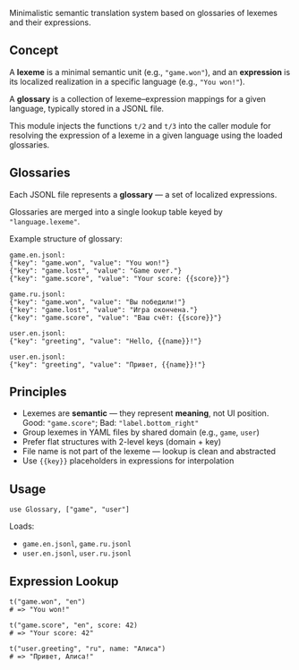 Minimalistic semantic translation system based on glossaries of lexemes and their expressions.

## Concept

A **lexeme** is a minimal semantic unit (e.g., `"game.won"`), and an **expression**
is its localized realization in a specific language (e.g., `"You won!"`).

A **glossary** is a collection of lexeme–expression mappings for a given language,
typically stored in a JSONL file.

This module injects the functions `t/2` and `t/3` into the caller module for resolving
the expression of a lexeme in a given language using the loaded glossaries.

## Glossaries

Each JSONL file represents a **glossary** — a set of localized expressions.

Glossaries are merged into a single lookup table keyed by `"language.lexeme"`.

Example structure of glossary:

    game.en.jsonl:
    {"key": "game.won", "value": "You won!"}
    {"key": "game.lost", "value": "Game over."}
    {"key": "game.score", "value": "Your score: {{score}}"}
      
    game.ru.jsonl:
    {"key": "game.won", "value": "Вы победили!"}
    {"key": "game.lost", "value": "Игра окончена."}
    {"key": "game.score", "value": "Ваш счёт: {{score}}"}

    user.en.jsonl: 
    {"key": "greeting", "value": "Hello, {{name}}!"}

    user.en.jsonl: 
    {"key": "greeting", "value": "Привет, {{name}}!"}


## Principles

  * Lexemes are **semantic** — they represent **meaning**, not UI position.
    Good: `"game.score"`; Bad: `"label.bottom_right"`
  * Group lexemes in YAML files by shared domain (e.g., `game`, `user`)
  * Prefer flat structures with 2-level keys (domain + key)
  * File name is not part of the lexeme — lookup is clean and abstracted
  * Use `{{key}}` placeholders in expressions for interpolation

## Usage

    use Glossary, ["game", "user"]

Loads:

  - `game.en.jsonl`, `game.ru.jsonl`
  - `user.en.jsonl`, `user.ru.jsonl`

## Expression Lookup

    t("game.won", "en")
    # => "You won!"

    t("game.score", "en", score: 42)
    # => "Your score: 42"

    t("user.greeting", "ru", name: "Алиса")
    # => "Привет, Алиса!"
